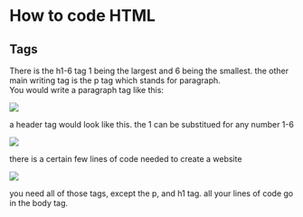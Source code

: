 <!DOCTYPE html>
<html>
    <head>
        <meta charset="utf-8">
        <title>LEARN TO CODE</title>
    </head>
    <body>
    
<h1>How to  code HTML</h1>
<h2>Tags
    
    
    
     
</h2><p>  There is the h1-6 tag 1 being the largest and 6 being the smallest. the other main writing tag is the p tag which stands for paragraph.
    <br>    You would write a paragraph tag  like this: <br> 

    
    
</p>

<img src="https://ka-perseus-images.s3.amazonaws.com/2b914caea7fdf9df8ff30e4780096d38624cab4f.png">  

<p>a header tag would look like this. the 1 can be substitued for any number 1-6</p>

<img   src="https://www.raybriant.com/wp-content/uploads/2011/09/heading-tags.gif">


<p> there is a certain few lines of code needed to create a website</p>

<img src="https://ka-perseus-images.s3.amazonaws.com/a88dceb91dbddc6f1c031bf92bedb90afca3ff05.png">


<p> you need all of those tags, except the p, and h1 tag. all your lines of code go in the body tag. </p>






  </body>
</html>


